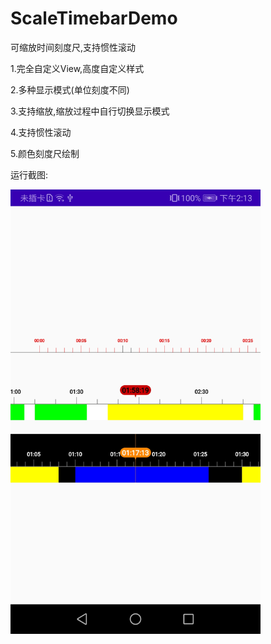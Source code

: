 # ScaleTimebarDemo
可缩放时间刻度尺,支持惯性滚动


1.完全自定义View,高度自定义样式

2.多种显示模式(单位刻度不同)

3.支持缩放,缩放过程中自行切换显示模式

4.支持惯性滚动

5.颜色刻度尺绘制

运行截图:

<img src="https://github.com/PPQingZhao/ScaleTimebarDemo/blob/master/screenshots/picture1.jpg" width="400"/>
